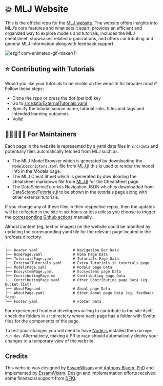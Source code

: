 # 💥 MLJ Website

This is the official repo for the [MLJ website](https://mlj.netlify.app/). The website offers insights into MLJ’s core features and what sets it apart, provides an efficient and organized way to explore models and tutorials, includes the MLJ cheatsheet, showcases related organizations, and offers contributing and general MLJ information along with feedback support.

![ezgif com-animated-gif-maker(1)](https://github.com/user-attachments/assets/f8c6ef54-1026-4e90-afd8-a408b0602cfc)


## ⭐️ Contributing with Tutorials
Would you like your tutorials to be visible on the website for broader reach? Follow these steps:
- Clone the repo or press the dot (period) key
- Go to [src/data/ExternalTutorials.yaml](https://github.com/JuliaAI/MLJ/blob/main/src/data/ExternalTutorials.yaml)
- Specify the tutorial source name, tutorial links, titles and tags and intended learning outcomes
- Voila!

## 🧑🏾‍🔧👨‍🔧 For Maintainers
Each page in the website is represented by a yaml data files in `src/data` and potentially files automatically fetched from MLJ such as:
- The MLJ Model Browser which is generated by downloading the `ModelDescriptors.toml` file from [MLJ.jl](https://raw.githubusercontent.com/JuliaAI/MLJ.jl/dev/docs/ModelDescriptors.toml) this is used to render the model info in the Models page.
- The MLJ Cheat Sheet which is generated by downloading the cheatsheet markdown file from [MLJ.jl](https://raw.githubusercontent.com/JuliaAI/MLJ.jl/dev/docs/src/mlj_cheatsheet.md) for the Cheatsheet page.
- The DataScienceTutorials Navigation JSON which is downloaded from [DataScienceTutorials.jl](https://raw.githubusercontent.com/JuliaAI/DataScienceTutorials.jl/master/_libs/nav/head.js) to be shown in the tutorials page along with other external tutorials.
  
If you change any of these files in their respective repos, then the updates will be reflected in the site in six hours or less unless you choose to trigger the [corresponding Github actions](https://github.com/JuliaAI/MLJ/actions) manually.

Almost content (eg, text or images) on the website could be modified by updating the corresponding yaml file for the relevant page located in the src/data directory.
```
.
├── Header.yaml                # Navigation Bar Data
├── HomePage.yaml              # Home Page Data
├── TutorialsPage.yaml         # Tutorials Page Data
├── ExternalTutorials.yaml     # Extra Tutorials in tutorials page
├── ModelsPage.yaml            # Models page Data
├── EcosystemPage.yaml         # Ecosystems page Data
├── ContributingPage.md        # Contributing page Data
├── ContributingPage.yaml      # Other Contributing page Data (eg, bucket list)
├── AboutPage.md               # About page Data
├── AboutPage.yaml             # Other About page Data (eg, feedback form)
└── Footer.yaml                # Footer Data
```
For experienced frontend developers willing to contribute to the site itself, check the folders in `src`directory where each page has a folder with Svelte files for the components of the page.

To test your changes you will need to have [Node.js](https://nodejs.org/en) installed then run `npm run dev`. Alternatively, making a PR to `main` should automatically deploy your changes to a temporary view of the website.

## Credits
This website was designed by [EssamWisam](https://github.com/EssamWisam) and [Anthony Blaom, PhD](https://github.com/ablaom) and implemented by [EssamWisam](https://github.com/EssamWisam). Design and implementation efforts received some finanacial support from [DFKI](https://www.dfki.de/en/web).

